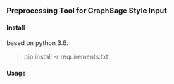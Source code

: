 ### Preprocessing Tool for GraphSage Style Input

#### Install

based on python 3.6.

> pip install -r requirements.txt

#### Usage
